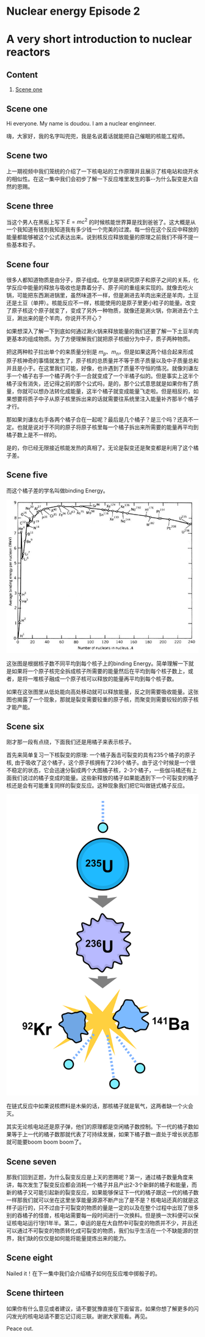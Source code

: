 <!--
Editor Vincent Du
Creation Date: 26.08.2020
Last Update: 26.08.2020
-->


<!--
Markdown 常用语法
# Title
## subtitle 1
### subtitle 2
#### subtitle 3
etc.
--- *** ___分割线
*+- 无序列表
1. 2. 3.有序列表
> 引用的文字
空行 换行
*文字* 斜体
**文字** 粗体
\符号 符号 Latex
$$ 公式 $$
！[标题] (href) 图片
[标题] (href "title") 超链接,目录,文件

表格：
左对齐|居中|右对齐
2|3|5
:--|:--:|--:
2|3|5
10|100|1000

```编程语言（可选）
代码
```
`` 行内代码

~~删除线~~

Tasklist
- [ ] Eat
- [x] Code
  - [x] HTML


@import "xxx.md" 插入文档
-->


# Nuclear energy Episode 2
# A very short introduction to nuclear reactors

## Content
1. [Scene one](#Scene-one)


## Scene one

Hi everyone. 
My name is doudou. 
I am a nuclear enginneer. 

嗨，大家好，我的名字叫兜兜，我是名说着话就能把自己催眠的核能工程师。

## Scene two

上一期视频中我们笼统的介绍了一下核电站的工作原理并且展示了核电站和烧开水的相似性。在这一集中我们会初步了解一下反应堆里发生的事--为什么裂变是大自然的恩赐。

## Scene three

当这个男人在黑板上写下 $E=mc^2$ 的时候核能世界算是找到爸爸了。这大概是从一个我知道有钱到我知道我有多少钱一个完美的过渡。每一份在这个反应中释放的能量都能够被这个公式表达出来。说到核反应释放能量的原理之前我们不得不提一些基本粒子。

## Scene four

很多人都知道物质是由分子，原子组成。化学是来研究原子和原子之间的关系，化学反应中能量的释放与吸收也是靠着分子、原子间的重组来实现的。就像去吃火锅，可能把东西涮进锅里，虽然味道不一样，但是涮进去羊肉出来还是羊肉，土豆还是土豆（单押）。核能反应不一样，核能使用的是原子里更小粒子的能量。改变了原子核这个原子就变了，变成了另外一种物质，就像还是涮火锅，你涮进去个土豆，涮出来的是个羊肉，你说开不开心？

如果想深入了解一下到底如何通过涮火锅来释放能量的我们还要了解一下土豆羊肉更基本的组成物质。为了方便理解我们就把原子核细分为中子，质子两种物质。

把这两种粒子拉出单个的来质量分别是 $m_p$、$m_n$，但是如果这两个结合起来形成原子核神奇的事情就发生了，原子核的总质量并不等于质子质量以及中子质量总和并且是小于。在这里我们可能，好像，也许遇到了质量不守恒的情况。就像刘谦左手一个橘子右手一个橘子两个手一合就变成了一个半橘子似的。但是事实上这半个橘子没有消失，还记得之前的那个公式吗，是的，那个公式意思就是如果你有了质量，你就可以想办法转化成能量，这半个橘子就变成能量飞走啦。但是相反的，如果想要将质子中子从原子核里拆出来的话就需要往系统里注入能量补齐那半个橘子才行。

那如果刘谦左右手各两个橘子合在一起呢？最后是几个橘子？是三个吗？还真不一定。也就是说对于不同的原子将原子核里每一个橘子拆出来所需要的能量再平均到橘子数上是不一样的。

是的，你已经无限接近核能发热的真相了。无论是裂变还是聚变都是利用了这个橘子差。

## Scene five

而这个橘子差的学名叫做binding Energy。

![bindingEnergy](../source/pics/bindingEnergy.png)

这张图是根据核子数不同平均到每个核子上的binding Energy。简单理解一下就是如果将一个原子核完全拆成核子所需要的能量然后在平均到每个核子数上，或者，是将一堆核子融成一个原子核可以释放的能量再平均到每个核子数。

如果在这张图里从低处能向高处移动就可以释放能量，反之则需要吸收能量。这张图也揭露了一个现象，那就是裂变需要较重的原子核，而聚变则需要较轻的原子核才能产能。


## Scene six

刚才那一段有点绕，下面我们还是用橘子来表示核子。

首先来简单复习一下核裂变的原理: 一个橘子轰击可裂变的具有235个橘子的原子核, 由于吸收了这个橘子，这个原子核拥有了236个橘子。由于这个时候是一个很不稳定的状态，它会迅速分裂成两个大图橘子核，2-3个橘子，一些伽马橘还有上面我们说过的橘子变成的能量。这些新释放的橘子如果能遇到下一个可裂变的橘子核还是会有可能重复同样的裂变反应。这种现象我们把它叫做链式橘子反应。

![bindingEnergy](../source/pics/Nuclear_fission.svg.png)

在链式反应中如果说核燃料是木柴的话，那核橘子就是氧气，这两者缺一个火会灭。

其实无论核电站还是原子弹，他们的原理都是空闲橘子数控制。下一代的橘子数如果等于上一代的橘子数那就代表了可持续发展，如果下橘子数一直处于增长状态那就可能要boom boom boom了。

## Scene seven

那我们回到正题，为什么裂变反应是上天的恩赐呢？第一，通过橘子数量角度来讲，每次发生了裂变反应都会消耗一个橘子并且产出2-3个新鲜的橘子和能量，而新的橘子又可能引起新的裂变反应，如果能够保证下一代的橘子跟这一代的橘子数一样那我们就可以坐在这里坐享能量源源不断产出了是不是？核电站还真的就是这样子运行的，只不过由于可裂变的物质的量是一定的以及在整个过程中出现了很多别的吞橘子的怪兽，核电站需要每一段时间进行一次换料。但是换一次料便可以保证核电站运行1到1年半。第二，幸运的是在大自然中可裂变的物质并不少，并且还可以通过不可裂变的物质转化成可裂变的物质，我们似乎生活在一个不缺能源的世界，我们缺的仅仅是如何能将能量提炼出来的能力。

## Scene eight

Nailed it！在下一集中我们会介绍橘子如何在反应堆中掷骰子的。

## Scene thirteen

如果你有什么意见或者建议，请不要犹豫直接在下面留言。如果你想了解更多的闪闪发光的核电站请不要忘记订阅三联。谢谢大家观看。再见。

Peace out.
